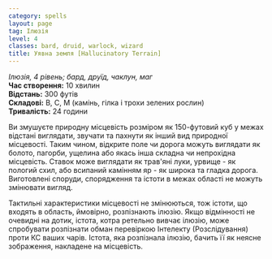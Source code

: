 ```yaml
---
category: spells
layout: page
tag: Ілюзія
level: 4
classes: bard, druid, warlock, wizard
title: Уявна земля [Hallucinatory Terrain]
---
```


_Ілюзія, 4 рівень; бард, друїд, чаклун, маг_    
**Час створення:** 10 хвилин    
**Відстань:** 300 футів    
**Складові:** В, С, М (камінь, гілка і трохи зелених рослин)    
**Тривалість:** 24 години    

Ви змушуєте природну місцевість розміром як 150-футовий куб у межах відстані виглядати, звучати та пахнути як інший вид природної місцевості. Таким чином, відкрите поле чи дорога можуть виглядати як болото, пагорби, ущелина або якась інша складна чи непрохідна місцевість. Ставок може виглядати як трав'яні луки, урвище - як пологий схил, або всипаний камінням яр - як широка та гладка дорога. Виготовлені споруди, спорядження та істоти в межах області не можуть змінювати вигляд.    

Тактильні характеристики місцевості не змінюються, тож істоти, що входять в область, ймовірно, розпізнають ілюзію. Якщо відмінності не очевидні на дотик, істота, котра ретельно вивчає ілюзію, може спробувати розпізнати обман перевіркою Інтелекту (Розслідування) проти КС ваших чарів. Істота, яка розпізнала ілюзію, бачить її як неясне зображення, накладене на місцевість. 
